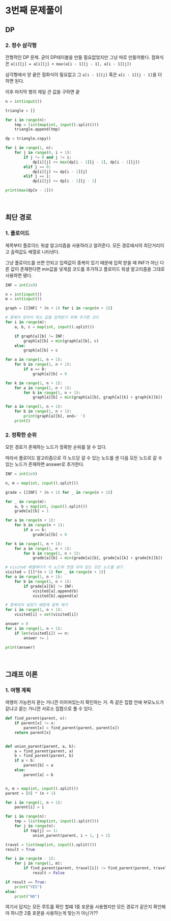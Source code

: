 # 3번째 문제풀이

## DP

### 2. 정수 삼각형

전형적인 DP 문제. 굳이 DP테이블을 만들 필요없었지만 그냥 따로 만들어봤다.
점화식은 `a[i][j] = a[i][j] + max(a[i - 1][j - 1], a[i - 1][j])`

삼각형에서 양 끝은 점화식이 필요없고 그 `a[i - 1][j]` 혹은 `a[i - 1][j - 1]`을 더하면 된다.

이후 마지막 행의 제일 큰 값을 구하면 끝

```python
n = int(input())

triangle = []

for i in range(n):
    tmp = list(map(int, input().split()))
    triangle.append(tmp)

dp = triangle.copy()

for i in range(1, n):
    for j in range(0, i + 1):
        if j != 0 and j != i:
            dp[i][j] += max(dp[i - 1][j - 1], dp[i - 1][j])
        elif j == 0:
            dp[i][j] += dp[i - 1][j]
        elif j == i:
            dp[i][j] += dp[i - 1][j - 1]

print(max(dp[n - 1]))
```

<br>

## 최단 경로

### 1. 플로이드

제목부터 플로이드 워셜 알고리즘을 사용하라고 알려준다.
모든 경로에서의 최단거리이고 출력값도 배열로 나타낸다.

그냥 플로이드를 쓰면 안되고 입력값이 중복이 있기 때문에 입력 받을 때 INF가 아닌 다른 값이 존재한다면 min값을 넣게끔 코드를 추가하고 플로이드 워셜 알고리즘을 그대로 사용하면 됐다.

```python
INF = int(1e9)

n = int(input())
m = int(input())

graph = [[INF] * (n + 1) for i in range(n + 1)]

# 중복이 있어서 최소 값을 입력받기 위해 추가한 코드
for i in range(m):
    a, b, c = map(int, input().split())

    if graph[a][b] != INF:
        graph[a][b] = min(graph[a][b], c)
    else:
        graph[a][b] = c

for a in range(1, n + 1):
    for b in range(1, n + 1):
        if a == b:
            graph[a][b] = 0

for k in range(1, n + 1):
    for a in range(1, n + 1):
        for b in range(1, n + 1):
            graph[a][b] = min(graph[a][b], graph[a][k] + graph[k][b])

for a in range(1, n + 1):
    for b in range(1, n + 1):
        print(graph[a][b], end=' ')
    print()
```

### 2. 정확한 순위

모든 경로가 존재하는 노드가 정확한 순위를 알 수 있다.

따라서 플로이드 알고리즘으로 각 노드당 갈 수 있는 노드를 센 다음 모든 노드로 갈 수 있는 노드가 존재하면 answer로 추가한다.

```python
INF = int(1e9)

n, m = map(int, input().split())

grade = [[INF] * (n + 1) for _ in range(n + 1)]

for _ in range(m):
    a, b = map(int, input().split())
    grade[a][b] = 1

for a in range(n + 1):
    for b in range(n + 1):
        if a == b:
            grade[a][b] = 0

for k in range(1, n + 1):
    for a in range(1, n + 1):
        for b in range(1, n + 1):
            grade[a][b] = min(grade[a][b], grade[a][k] + grade[k][b])

# visited 배열에다가 각 노드와 연결 되어 있는 모든 노드를 넣기
visited = [[]*(n + 1) for _ in range(n + 1)]
for a in range(1, n + 1):
    for b in range(1, n + 1):
        if grade[a][b] != INF:
            visited[a].append(b)
            visited[b].append(a)

# 중복되어 넣었기 때문에 중복 제거
for i in range(1, n + 1):
    visited[i] = set(visited[i])

answer = 0
for i in range(1, n + 1):
    if len(visited[i]) == n:
        answer += 1

print(answer)
```

<br>

## 그래프 이론

### 1. 여행 계획

여행이 가능한지 묻는 거니깐 이어져있는지 확인하는 거. 즉 같은 집합 안에 부모노드가 같냐고 묻는 거니깐 서로소 집합으로 풀 수 있다.

```python
def find_parent(parent, x):
    if parent[x] != x:
        parent[x] = find_parent(parent, parent[x])
    return parent[x]


def union_parent(parent, a, b):
    a = find_parent(parent, a)
    b = find_parent(parent, b)
    if a < b:
        parent[b] = a
    else:
        parent[a] = b


n, m = map(int, input().split())
parent = [0] * (n + 1)

for i in range(1, n + 1):
    parent[i] = i

for i in range(n):
    tmp = list(map(int, input().split()))
    for j in range(n):
        if tmp[j] == 1:
            union_parent(parent, i + 1, j + 1)

travel = list(map(int, input().split()))
result = True

for i in range(m - 1):
    for j in range(1, m):
        if find_parent(parent, travel[i]) != find_parent(parent, travel[j]):
            result = False

if result == True:
    print("YES")
else:
    print("NO")
```

여기서 답지는 모든 루트를 확인 할떄 1중 포문을 사용했지만 모든 경로가 같은지 확인해야 하니깐 2중 포문을 사용하는게 맞는거 아닌가??
